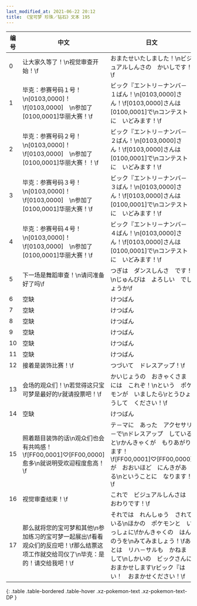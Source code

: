 ```yaml
---
last_modified_at: 2021-06-22 20:12
title: 《宝可梦 珍珠／钻石》文本 195
---
```

| 编号 | 中文 | 日文 |
| ---- | ---- | ---- |
| 0 | 让大家久等了！\n视觉审查开始！\f | おまたせいたしました！\nビジュアルしんさの　かいしです！\f |
| 1 | 毕克：参赛号码１号！\n[0103,0000]！\f[0103,0000]　\n参加了[0100,0001]华丽大赛！\f | ビック『エントリ－ナンバ－　１ばん！\n[0103,0000]さん！\f[0103,0000]さんは　[0100,0001]で\nコンテストに　いどみます！\f |
| 2 | 毕克：参赛号码２号！\n[0103,0000]！\f[0103,0000]　\n参加了[0100,0001]华丽大赛！！\f | ビック『エントリ－ナンバ－　２ばん！\n[0103,0000]さん！\f[0103,0000]さんは　[0100,0001]で\nコンテストに　いどみます！\f |
| 3 | 毕克：参赛号码３号！\n[0103,0000]！\f[0103,0000]　\n参加了[0100,0001]华丽大赛！\f | ビック『エントリ－ナンバ－　３ばん！\n[0103,0000]さん！\f[0103,0000]さんは　[0100,0001]で\nコンテストに　いどみます！\f |
| 4 | 毕克：参赛号码４号！\n[0103,0000]！\f[0103,0000]　\n参加了[0100,0001]华丽大赛！\f | ビック『エントリ－ナンバ－　４ばん！\n[0103,0000]さん！\f[0103,0000]さんは　[0100,0001]で\nコンテストに　いどみます！\f |
| 5 | 下一场是舞蹈审查！\n请问准备好了吗\f | つぎは　ダンスしんさ　です！\nじゅんびは　よろしい　でしょうか\f |
| 6 | 空缺 | けつばん |
| 7 | 空缺 | けつばん |
| 8 | 空缺 | けつばん |
| 9 | 空缺 | けつばん |
| 10 | 空缺 | けつばん |
| 11 | 空缺 | けつばん |
| 12 | 接着是装饰比赛！\f | つづいて　ドレスアップ！\f |
| 13 | 会场的观众们！\n若觉得这只宝可梦是最好的\r就请投票吧！\f | かいじょうの　おきゃくさまには　これぞ！\nという　ポケモンが　いましたら\rとうひょうして　ください！\f |
| 14 | 空缺 | けつばん |
| 15 | 照着题目装饰的话\n观众们也会有共鸣感！\f[FF00,0001]♡[FF00,0000]愈多\n就说明受欢迎程度愈高！\f | テ－マに　あった　アクセサリ－で\nドレスアップ　していると\rかんきゃくが　もりあがります！\f[FF00,0001]♡[FF00,0000]が　おおいほど　にんきがある\nということに　なります！\f |
| 16 | 视觉审查结束！\f | これで　ビジュアルしんさは　おわりです！\f |
| 17 | 那么就将您的宝可梦和其他\n参加练习的宝可梦一起展出\f看看观众们的反应吧！\f那么结票这项工作就交给司仪了\n毕克：是的！请交给我吧！\f | それでは　れんしゅう　されている\nほかの　ポケモンと　いっしょに\fかんきゃくの　はんのうを\nみてみましょう！\fあとは　リハ－サルも　かねまして\nしかいの　ビックさんに　おまかせします\rビック『はい！　おまかせください！\f |
{: .table .table-bordered .table-hover .xz-pokemon-text .xz-pokemon-text-DP }